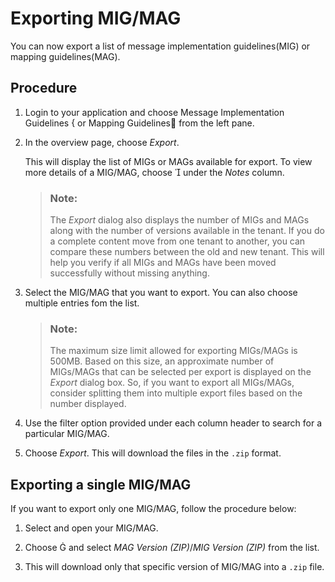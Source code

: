 <!-- loioc8bba26412d44253b734db432e736203 -->

<link rel="stylesheet" type="text/css" href="../css/sap-icons.css"/>

# Exporting MIG/MAG

You can now export a list of message implementation guidelines\(MIG\) or mapping guidelines\(MAG\).



<a name="loioc8bba26412d44253b734db432e736203__section_pyz_csc_4tb"/>

## Procedure

1.  Login to your application and choose Message Implementation Guidelines <span class="SAP-icons"></span> or Mapping Guidelines:open_book: from the left pane.

2.  In the overview page, choose *Export*.

    This will display the list of MIGs or MAGs available for export. To view more details of a MIG/MAG, choose <span class="SAP-icons"></span> under the *Notes* column.

    > ### Note:  
    > The *Export* dialog also displays the number of MIGs and MAGs along with the number of versions available in the tenant. If you do a complete content move from one tenant to another, you can compare these numbers between the old and new tenant. This will help you verify if all MIGs and MAGs have been moved successfully without missing anything.

3.  Select the MIG/MAG that you want to export. You can also choose multiple entries fom the list.

    > ### Note:  
    > The maximum size limit allowed for exporting MIGs/MAGs is 500MB. Based on this size, an approximate number of MIGs/MAGs that can be selected per export is displayed on the *Export* dialog box. So, if you want to export all MIGs/MAGs, consider splitting them into multiple export files based on the number displayed.

4.  Use the filter option provided under each column header to search for a particular MIG/MAG.
5.  Choose *Export*. This will download the files in the `.zip` format.



<a name="loioc8bba26412d44253b734db432e736203__section_ncn_fpw_pyb"/>

## Exporting a single MIG/MAG

If you want to export only one MIG/MAG, follow the procedure below:

1.  Select and open your MIG/MAG.

2.  Choose <span class="SAP-icons"></span> and select *MAG Version \(ZIP\)*/*MIG Version \(ZIP\)* from the list.
3.  This will download only that specific version of MIG/MAG into a `.zip` file.

